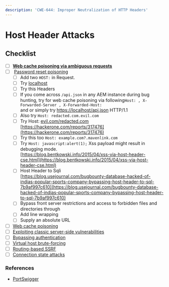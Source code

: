 ```yaml
---
description: 'CWE-644: Improper Neutralization of HTTP Headers'
---
```


# Host Header Attacks

## Checklist

* [ ] [**Web cache poisoning via ambiguous requests**](https://portswigger.net/web-security/host-header/exploiting/lab-host-header-web-cache-poisoning-via-ambiguous-requests)
* [ ] &#x20;[Password reset poisoning](https://portswigger.net/web-security/host-header/exploiting/password-reset-poisoning)
  * [ ] Add two `HOST:` in Request.
  * [ ] Try [localhost](http://localhost)
  * [ ] Try this Headers
  * [ ] If you come across `/api.json` in any AEM instance during bug hunting, try for web cache poisoning via following`Host: , X-Forwarded-Server , X-Forwarded-Host:`\
    and or simply try [https://localhost/api.json](https://localhost/api.json) HTTP/1.1
  * [ ] Also try `Host: redacted.com.evil.com`
  * [ ] Try Host: [evil.com/redacted.com](http://evil.com/redacted.com)\
    [https://hackerone.com/reports/317476](https://hackerone.com/reports/317476)
  * [ ] Try this too `Host: example.com?.mavenlink.com`
  * [ ] Try `Host: javascript:alert(1);` Xss payload might result in debugging mode.\
    [https://blog.bentkowski.info/2015/04/xss-via-host-header-cse.html](https://blog.bentkowski.info/2015/04/xss-via-host-header-cse.html)
  * [ ] Host Header to Sqli\
    [https://blog.usejournal.com/bugbounty-database-hacked-of-indias-popular-sports-company-bypassing-host-header-to-sql-7b9af997c610](https://blog.usejournal.com/bugbounty-database-hacked-of-indias-popular-sports-company-bypassing-host-header-to-sql-7b9af997c610)
  * [ ] Bypass front server restrictions and access to forbidden files and directories through
  * [ ] Add line wrapping
  * [ ] Supply an absolute URL
* [ ] [Web cache poisoning](https://portswigger.net/web-security/host-header/exploiting#web-cache-poisoning-via-the-host-header)
* [ ] [Exploiting classic server-side vulnerabilities](https://portswigger.net/web-security/host-header/exploiting#exploiting-classic-server-side-vulnerabilities)
* [ ] [Bypassing authentication](https://portswigger.net/web-security/host-header/exploiting#accessing-restricted-functionality)
* [ ] [Virtual host brute-forcing](https://portswigger.net/web-security/host-header/exploiting#accessing-internal-websites-with-virtual-host-brute-forcing)
* [ ] [Routing-based SSRF](https://portswigger.net/web-security/host-header/exploiting#routing-based-ssrf)
* [ ] [Connection state attacks](https://portswigger.net/web-security/host-header/exploiting#connection-state-attacks)

### References

* [PortSwigger](https://portswigger.net/web-security/host-header/exploiting)
